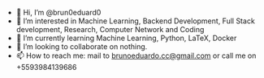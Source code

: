 - 👋 Hi, I’m @brun0eduard0
- 👀 I’m interested in Machine Learning, Backend Development, Full Stack development, Research, Computer Network and Coding
- 🌱 I’m currently learning Machine Learning, Python, LaTeX, Docker
- 💞️ I’m looking to collaborate on nothing.
- 📫 How to reach me: mail to brunoeduardo.cc@gmail.com or call me on +5593984139686

<!---
brun0eduard0/brun0eduard0 is a ✨ special ✨ repository because its `README.md` (this file) appears on your GitHub profile.
You can click the Preview link to take a look at your changes.
--->
